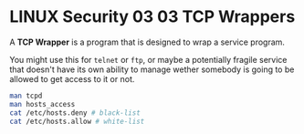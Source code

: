 # LINUX Security 03 03 TCP Wrappers

A **TCP Wrapper** is a program that is designed to wrap a service program. 

You might use this for `telnet` or `ftp`, or maybe a potentially fragile service that doesn't have its own ability to manage wether somebody is going to be allowed to get access to it or not.

```bash
man tcpd
man hosts_access
cat /etc/hosts.deny # black-list
cat /etc/hosts.allow # white-list
```

